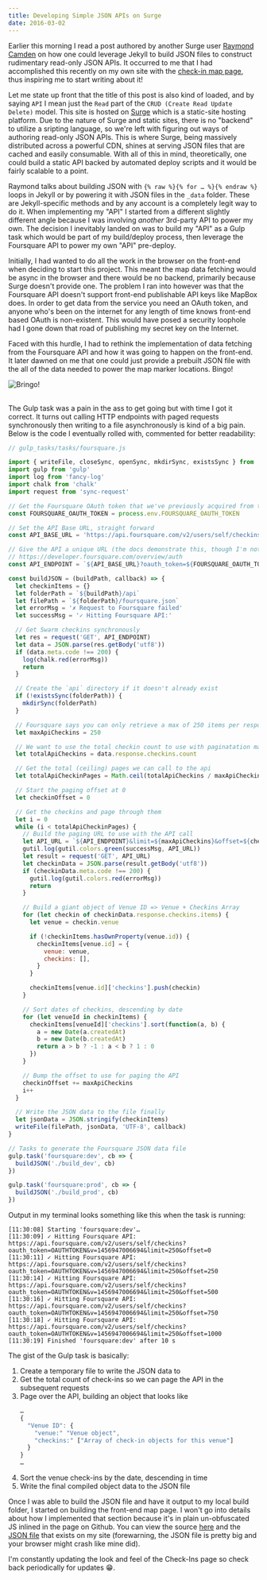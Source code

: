 ```yaml
---
title: Developing Simple JSON APIs on Surge
date: 2016-03-02
---
```


Earlier this morning I read a post authored by another Surge user [Raymond Camden](http://www.raymondcamden.com/2016/03/01/adding-an-api-to-a-static-site/) on how one could leverage Jekyll to build JSON files to construct rudimentary read-only JSON APIs. It occurred to me that I had accomplished this recently on my own site with the [check-in map page](https://brandonb.ca/projects/checkins), thus inspiring me to start writing about it!

<!-- break -->

Let me state up front that the title of this post is also kind of loaded, and by saying `API` I mean just the `Read` part of the `CRUD (Create Read Update Delete)` model. This site is hosted on [Surge](https://surge.sh) which is a static-site hosting platform. Due to the nature of Surge and static sites, there is no "backend" to utilize a sripting language, so we're left with figuring out ways of authoring read-only JSON APIs. This is where Surge, being massively distributed across a powerful CDN, shines at serving JSON files that are cached and easily consumable. With all of this in mind, theoretically, one could build a static API backed by automated deploy scripts and it would be fairly scalable to a point.

Raymond talks about building JSON with `{% raw %}{% for … %}{% endraw %}` loops in Jekyll or by powering it with JSON files in the `_data` folder. These are Jekyll-specific methods and by any account is a completely legit way to do it. When implementing my "API" I started from a different slightly different angle because I was involving _another_ 3rd-party API to power my own. The decision I inevitably landed on was to build my "API" as a Gulp task which would be part of my build/deploy process, then leverage the Foursquare API to power my own "API" pre-deploy.

Initially, I had wanted to do all the work in the browser on the front-end when deciding to start this project. This meant the map data fetching would be async in the browser and there would be no backend, primarily because Surge doesn't provide one. The problem I ran into however was that the Foursquare API doesn't support front-end publishable API keys like MapBox does. In order to get data from the service you need an OAuth token, and anyone who's been on the internet for any length of time knows front-end based OAuth is non-existent. This would have posed a security loophole had I gone down that road of publishing my secret key on the Internet.

Faced with this hurdle, I had to rethink the implementation of data fetching from the Foursquare API and how it was going to happen on the front-end. It later dawned on me that one could just provide a prebuilt JSON file with the all of the data needed to power the map marker locations. Bingo!

<div class="u-text-center">
  <img src="http://i.imgur.com/MjlyUSt.gif" alt="Bringo!" />
  <br />
  <br />
</div>

The Gulp task was a pain in the ass to get going but with time I got it correct. It turns out calling HTTP endpoints with paged requests synchronously then writing to a file asynchronously is kind of a big pain. Below is the code I eventually rolled with, commented for better readability:

```js
// gulp_tasks/tasks/foursquare.js

import { writeFile, closeSync, openSync, mkdirSync, existsSync } from 'fs'
import gulp from 'gulp'
import log from 'fancy-log'
import chalk from 'chalk'
import request from 'sync-request'

// Get the Foursquare OAuth token that we've previously acquired from the API
const FOURSQUARE_OAUTH_TOKEN = process.env.FOURSQUARE_OAUTH_TOKEN

// Set the API Base URL, straight forward
const API_BASE_URL = 'https://api.foursquare.com/v2/users/self/checkins'

// Give the API a unique URL (the docs demonstrate this, though I'm not sure why)
// https://developer.foursquare.com/overview/auth
const API_ENDPOINT = `${API_BASE_URL}?oauth_token=${FOURSQUARE_OAUTH_TOKEN}&v=${Date.now()}`

const buildJSON = (buildPath, callback) => {
  let checkinItems = {}
  let folderPath = `${buildPath}/api`
  let filePath = `${folderPath}/foursquare.json`
  let errorMsg = '✗ Request to Foursquare failed'
  let successMsg = '✓ Hitting Foursquare API:'

  // Get Swarm checkins synchronously
  let res = request('GET', API_ENDPOINT)
  let data = JSON.parse(res.getBody('utf8'))
  if (data.meta.code !== 200) {
    log(chalk.red(errorMsg))
    return
  }

  // Create the `api` directory if it doesn't already exist
  if (!existsSync(folderPath)) {
    mkdirSync(folderPath)
  }

  // Foursquare says you can only retrieve a max of 250 items per response, so we go with that
  let maxApiCheckins = 250

  // We want to use the total checkin count to use with paginatation math
  let totalApiCheckins = data.response.checkins.count

  // Get the total (ceiling) pages we can call to the api
  let totalApiCheckinPages = Math.ceil(totalApiCheckins / maxApiCheckins)

  // Start the paging offset at 0
  let checkinOffset = 0

  // Get the checkins and page through them
  let i = 0
  while (i < totalApiCheckinPages) {
    // Build the paging URL to use with the API call
    let API_URL = `${API_ENDPOINT}&limit=${maxApiCheckins}&offset=${checkinOffset}`
    gutil.log(gutil.colors.green(successMsg, API_URL))
    let result = request('GET', API_URL)
    let checkinData = JSON.parse(result.getBody('utf8'))
    if (checkinData.meta.code !== 200) {
      gutil.log(gutil.colors.red(errorMsg))
      return
    }

    // Build a giant object of Venue ID => Venue + Checkins Array
    for (let checkin of checkinData.response.checkins.items) {
      let venue = checkin.venue

      if (!checkinItems.hasOwnProperty(venue.id)) {
        checkinItems[venue.id] = {
          venue: venue,
          checkins: [],
        }
      }

      checkinItems[venue.id]['checkins'].push(checkin)
    }

    // Sort dates of checkins, descending by date
    for (let venueId in checkinItems) {
      checkinItems[venueId]['checkins'].sort(function(a, b) {
        a = new Date(a.createdAt)
        b = new Date(b.createdAt)
        return a > b ? -1 : a < b ? 1 : 0
      })
    }

    // Bump the offset to use for paging the API
    checkinOffset += maxApiCheckins
    i++
  }

  // Write the JSON data to the file finally
  let jsonData = JSON.stringify(checkinItems)
  writeFile(filePath, jsonData, 'UTF-8', callback)
}

// Tasks to generate the Foursquare JSON data file
gulp.task('foursquare:dev', cb => {
  buildJSON('./build_dev', cb)
})

gulp.task('foursquare:prod', cb => {
  buildJSON('./build_prod', cb)
})
```

Output in my terminal looks something like this when the task is running:

```
[11:30:08] Starting 'foursquare:dev'…
[11:30:09] ✓ Hitting Foursquare API: https://api.foursquare.com/v2/users/self/checkins?oauth_token=OAUTHTOKEN&v=1456947006694&limit=250&offset=0
[11:30:11] ✓ Hitting Foursquare API: https://api.foursquare.com/v2/users/self/checkins?oauth_token=OAUTHTOKEN&v=1456947006694&limit=250&offset=250
[11:30:14] ✓ Hitting Foursquare API: https://api.foursquare.com/v2/users/self/checkins?oauth_token=OAUTHTOKEN&v=1456947006694&limit=250&offset=500
[11:30:16] ✓ Hitting Foursquare API: https://api.foursquare.com/v2/users/self/checkins?oauth_token=OAUTHTOKEN&v=1456947006694&limit=250&offset=750
[11:30:18] ✓ Hitting Foursquare API: https://api.foursquare.com/v2/users/self/checkins?oauth_token=OAUTHTOKEN&v=1456947006694&limit=250&offset=1000
[11:30:19] Finished 'foursquare:dev' after 10 s
```

The gist of the Gulp task is basically:

1.  Create a temporary file to write the JSON data to
2.  Get the total count of check-ins so we can page the API in the subsequent requests
3.  Page over the API, building an object that looks like
    ```javascript
    …
    {
      "Venue ID": {
        "venue:" "Venue object",
        "checkins:" ["Array of check-in objects for this venue"]
      }
    }
    …
    ```
4.  Sort the venue check-ins by the date, descending in time
5.  Write the final compiled object data to the JSON file

Once I was able to build the JSON file and have it output to my local build folder, I started on building the front-end map page. I won't go into details about how I implemented that section because it's in plain un-obfuscated JS inlined in the page on Github. You can view the source [here](https://github.com/brandonb927/brandonb.io/blob/master/_includes/foot.html#L7-L95) and the [JSON file](https://brandonb.ca/api/foursquare.json) that exists on my site (forewarning, the JSON file is pretty big and your browser might crash like mine did).

I'm constantly updating the look and feel of the Check-Ins page so check back periodically for updates 😁.

